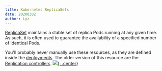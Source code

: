 ```yaml
---
title: Kubernetes ReplicaSets
date: 20200302
author: Lyz
---
```


[ReplicaSet](https://kubernetes.io/docs/concepts/workloads/controllers/replicaset/)
maintains a stable set of replica Pods running at any given time.  As such, it
is often used to guarantee the availability of a specified number of identical
Pods.

You'll probably never manually use these resources, as they are defined inside
the [deployments](kubernetes_deployments.md). The older version of this resource are the
[Replication
controllers](https://kubernetes.io/docs/concepts/workloads/controllers/replicationcontroller/).
[![](not-by-ai.svg){: .center}](https://notbyai.fyi)
